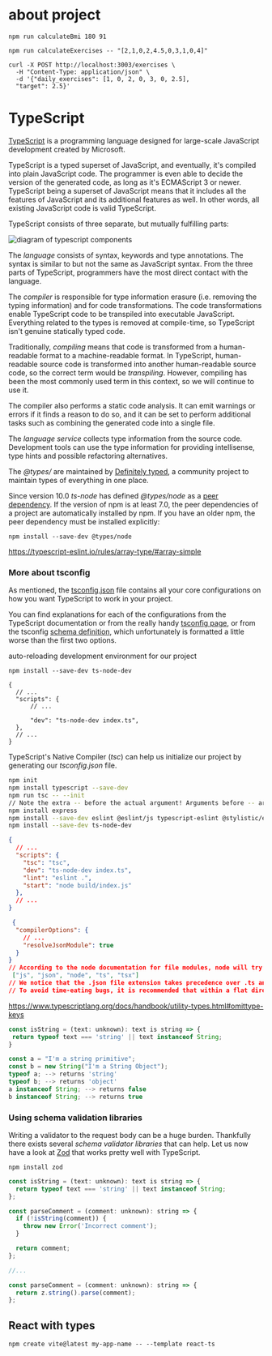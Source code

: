 # about project

```
npm run calculateBmi 180 91

npm run calculateExercises -- "[2,1,0,2,4.5,0,3,1,0,4]"

curl -X POST http://localhost:3003/exercises \
  -H "Content-Type: application/json" \
  -d '{"daily_exercises": [1, 0, 2, 0, 3, 0, 2.5],
  "target": 2.5}'

```

# TypeScript

[TypeScript](https://www.typescriptlang.org/) is a programming language designed for large-scale JavaScript development created by Microsoft.

TypeScript is a typed superset of JavaScript, and eventually, it's compiled into plain JavaScript code. The programmer is even able to decide the version of the generated code, as long as it's ECMAScript 3 or newer. TypeScript being a superset of JavaScript means that it includes all the features of JavaScript and its additional features as well. In other words, all existing JavaScript code is valid TypeScript.

TypeScript consists of three separate, but mutually fulfilling parts:

![diagram of typescript components](https://s2.loli.net/2025/10/05/Lbv8P3t1SYeNgFk.png)

The _language_ consists of syntax, keywords and type annotations. The syntax is similar to but not the same as JavaScript syntax. From the three parts of TypeScript, programmers have the most direct contact with the language.

The _compiler_ is responsible for type information erasure (i.e. removing the typing information) and for code transformations. The code transformations enable TypeScript code to be transpiled into executable JavaScript. Everything related to the types is removed at compile-time, so TypeScript isn't genuine statically typed code.

Traditionally, _compiling_ means that code is transformed from a human-readable format to a machine-readable format. In TypeScript, human-readable source code is transformed into another human-readable source code, so the correct term would be _transpiling_. However, compiling has been the most commonly used term in this context, so we will continue to use it.

The compiler also performs a static code analysis. It can emit warnings or errors if it finds a reason to do so, and it can be set to perform additional tasks such as combining the generated code into a single file.

The _language service_ collects type information from the source code. Development tools can use the type information for providing intellisense, type hints and possible refactoring alternatives.

The _@types/_ are maintained by [Definitely typed](https://github.com/DefinitelyTyped/DefinitelyTyped), a community project to maintain types of everything in one place.

Since version 10.0 _ts-node_ has defined _@types/node_ as a [peer dependency](https://docs.npmjs.com/cli/v8/configuring-npm/package-json#peerdependencies). If the version of npm is at least 7.0, the peer dependencies of a project are automatically installed by npm. If you have an older npm, the peer dependency must be installed explicitly:

```
npm install --save-dev @types/node
```

https://typescript-eslint.io/rules/array-type/#array-simple

### More about tsconfig

As mentioned, the [tsconfig.json](https://www.typescriptlang.org/docs/handbook/tsconfig-json.html) file contains all your core configurations on how you want TypeScript to work in your project.

You can find explanations for each of the configurations from the TypeScript documentation or from the really handy [tsconfig page](https://www.typescriptlang.org/tsconfig), or from the tsconfig [schema definition](http://json.schemastore.org/tsconfig), which unfortunately is formatted a little worse than the first two options.

auto-reloading development environment for our project

```
npm install --save-dev ts-node-dev
```

```
{
  // ...
  "scripts": {
      // ...

      "dev": "ts-node-dev index.ts",
  },
  // ...
}
```

TypeScript's Native Compiler (*tsc*) can help us initialize our project by generating our *tsconfig.json* file.

```bash
npm init
npm install typescript --save-dev
npm run tsc -- --init
// Note the extra -- before the actual argument! Arguments before -- are interpreted as being for the npm command, while the ones after that are meant for the command that is run through the script (i.e. tsc in this case).
npm install express
npm install --save-dev eslint @eslint/js typescript-eslint @stylistic/eslint-plugin @types/express @types/eslint__js
npm install --save-dev ts-node-dev
```

```json
{
  // ...
  "scripts": {
    "tsc": "tsc",
    "dev": "ts-node-dev index.ts",
    "lint": "eslint .",
    "start": "node build/index.js"
  },
  // ...
}
```

```json
 {
  "compilerOptions": {
    // ...
    "resolveJsonModule": true
  }
}
// According to the node documentation for file modules, node will try to resolve modules in order of extensions:
 ["js", "json", "node", "ts", "tsx"]
// We notice that the .json file extension takes precedence over .ts and so myModule.json will be imported and not myModule.ts.
// To avoid time-eating bugs, it is recommended that within a flat directory, each file with a valid node module extension has a unique filename.
```

https://www.typescriptlang.org/docs/handbook/utility-types.html#omittype-keys

```js
const isString = (text: unknown): text is string => {
 return typeof text === 'string' || text instanceof String;
}

const a = "I'm a string primitive";
const b = new String("I'm a String Object");
typeof a; --> returns 'string'
typeof b; --> returns 'object'
a instanceof String; --> returns false
b instanceof String; --> returns true
```

### Using schema validation libraries

Writing a validator to the request body can be a huge burden. Thankfully there exists several *schema validator libraries* that can help. Let us now have a look at [Zod](https://zod.dev/) that works pretty well with TypeScript.

```
npm install zod
```

```js
const isString = (text: unknown): text is string => {
  return typeof text === 'string' || text instanceof String;
};

const parseComment = (comment: unknown): string => {
  if (!isString(comment)) {
    throw new Error('Incorrect comment');
  }

  return comment;
};

//...

const parseComment = (comment: unknown): string => {
  return z.string().parse(comment);
};
```

## React with types

```shell
npm create vite@latest my-app-name -- --template react-ts
```











